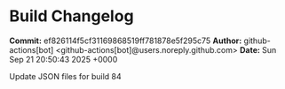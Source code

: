 # Build Changelog

**Commit:** ef826114f5cf31169868519ff781878e5f295c75
**Author:** github-actions[bot] <github-actions[bot]@users.noreply.github.com>
**Date:** Sun Sep 21 20:50:43 2025 +0000

Update JSON files for build 84

